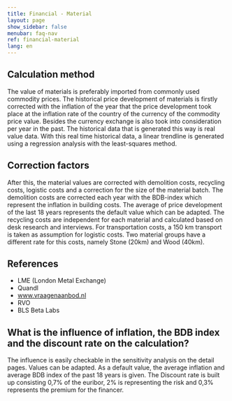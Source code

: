 ```yaml
---
title: Financial - Material
layout: page
show_sidebar: false
menubar: faq-nav
ref: financial-material
lang: en
---
```


## Calculation method
The value of materials is preferably imported from commonly used commodity prices. The historical price development of materials is firstly corrected with the inflation of the year that the price development took place at the inflation rate of the country of the currency of the commodity price value. Besides the currency exchange is also took into consideration per year in the past. The historical data that is generated this way is real value data. With this real time historical data, a linear trendline is generated using a regression analysis with the least-squares method.

## Correction factors
After this, the material values are corrected with demolition costs, recycling costs, logistic costs and a correction for the size of the material batch. The demolition costs are corrected each year with the BDB-index which represent the inflation in building costs. The average of price development of the last 18 years represents the default value which can be adapted. The recycling costs are independent for each material and calculated based on desk research and interviews. For transportation costs, a 150 km transport is taken as assumption for logistic costs. Two material groups have a different rate for this costs, namely Stone (20km) and Wood (40km).

## References
* LME (London Metal Exchange)
* Quandl
* www.vraagenaanbod.nl
* RVO
* BLS Beta Labs

## What is the influence of inflation, the BDB index and the discount rate on the calculation?
The influence is easily checkable in the sensitivity analysis on the detail pages. Values can be adapted. As a default value, the average inflation and average BDB index of the past 18 years is given. The Discount rate is built up consisting 0,7% of the euribor, 2% is representing the risk and 0,3% represents the premium for the financer. 